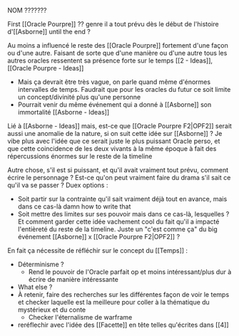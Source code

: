 NOM ???????

First [[Oracle Pourpre]] ?? genre il a tout prévu dès le début de l'histoire d'[[Asborne]] until the end ?

Au moins a influencé le reste des [[Oracle Pourpre]] fortement d'une façon ou d'une autre. Faisant de sorte que d'une manière ou d'une autre tous les autres oracles ressentent sa présence forte sur le temps [[2 - Ideas]], [[Oracle Pourpre - Ideas]]
- Mais ça devrait être très vague, on parle quand même d'énormes intervalles de temps. Faudrait que pour les oracles du futur ce soit limite un concept/divinité plus qu'une personne
- Pourrait venir du même événement qui a donné à [[Asborne]] son immortalité [[Asborne - Ideas]]

Lié à [[Asborne - Ideas]] mais, est-ce que [[Oracle Pourpre F2|OPF2]] serait aussi une anomalie de la nature, si on suit cette idée sur [[Asborne]] ? Je vibe plus avec l'idée que ce serait juste le plus puissant Oracle perso, et que cette coincidence de les deux vivants à la même époque à fait des répercussions énormes sur le reste de la timeline

Autre chose, s'il est si puissant, et qu'il avait vraiment tout prévu, comment écrire le personnage ? Est-ce qu'on peut vraiment faire du drama s'il sait ce qu'il va se passer ? Duex options :
- Soit partir sur la contrainte qu'il sait vraiment déjà tout en avance, mais dans ce cas-là damn how to write that
- Soit mettre des limites sur ses pouvoir mais dans ce cas-là, lesquelles ? Et comment garder cette idée vachement cool du fait qu'il a impacté l'entièreté du reste de la timeline. Juste un "c'est comme ça" du big événement [[Asborne]] x [[Oracle Pourpre F2|OPF2]] ?

En fait ça nécessite de réfléchir sur le concept du [[Temps]] :
- Déterminisme ?
	- Rend le pouvoir de l'Oracle parfait op et moins intéressant/plus dur à écrire de manière intéressante
- What else ?
- À retenir, faire des recherches sur les différentes façon de voir le temps et checker laquelle est la meilleure pour coller à la thématique du mystérieux et du conte 
	- Checker l'éternalisme de warframe
- reréflechir avec l'idée des [[Facette]] en tête telles qu'écrites dans [[4]]